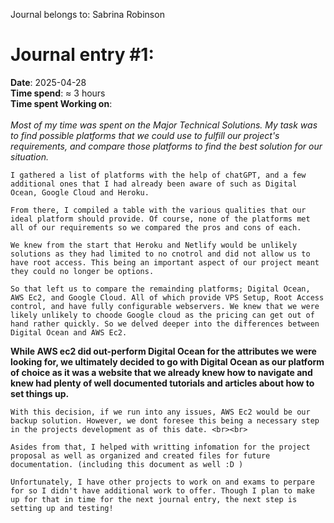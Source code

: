 Journal belongs to: Sabrina Robinson
# Journal entry #1:

<b>Date</b>: 2025-04-28<br>
<b>Time spend</b>: ≈ 3 hours<br>
<b>Time spent Working on</b>:<br><br>
    <i>Most of my time was spent on the Major Technical Solutions. My task was to find possible platforms that we could use to fulfill our project's requirements, and compare those platforms to find the best solution for our situation.</i> <br>

    I gathered a list of platforms with the help of chatGPT, and a few additional ones that I had already been aware of such as Digital Ocean, Google Cloud and Heroku. 

    From there, I compiled a table with the various qualities that our ideal platform should provide. Of course, none of the platforms met all of our requirements so we compared the pros and cons of each.

    We knew from the start that Heroku and Netlify would be unlikely solutions as they had limited to no cnotrol and did not allow us to have root access. This being an important aspect of our project meant they could no longer be options.

    So that left us to compare the remainding platforms; Digital Ocean, AWS Ec2, and Google Cloud. All of which provide VPS Setup, Root Access control, and have fully configurable webservers. We knew that we were likely unlikely to choode Google cloud as the pricing can get out of hand rather quickly. So we delved deeper into the differences between Digital Ocean and AWS Ec2. 

<b>While AWS ec2 did out-perform Digital Ocean for the attributes we were looking for, we ultimately decided to go with Digital Ocean as our platform of choice as it was a website that we already knew how to navigate and knew had plenty of well documented tutorials and articles about how to set things up.</b> 

    With this decision, if we run into any issues, AWS Ec2 would be our backup solution. However, we dont foresee this being a necessary step in the projects development as of this date. <br><br>

    Asides from that, I helped with writting infomation for the project proposal as well as organized and created files for future documentation. (including this document as well :D )

    Unfortunately, I have other projects to work on and exams to perpare for so I didn't have additional work to offer. Though I plan to make up for that in time for the next journal entry, the next step is setting up and testing!


